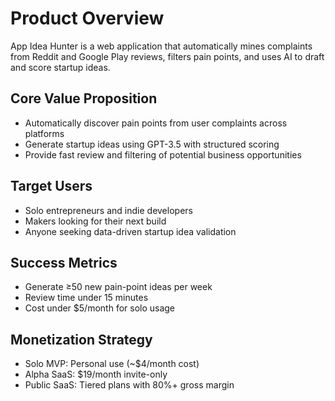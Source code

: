 # Product Overview

App Idea Hunter is a web application that automatically mines complaints from Reddit and Google Play reviews, filters pain points, and uses AI to draft and score startup ideas.

## Core Value Proposition
- Automatically discover pain points from user complaints across platforms
- Generate startup ideas using GPT-3.5 with structured scoring
- Provide fast review and filtering of potential business opportunities

## Target Users
- Solo entrepreneurs and indie developers
- Makers looking for their next build
- Anyone seeking data-driven startup idea validation

## Success Metrics
- Generate ≥50 new pain-point ideas per week
- Review time under 15 minutes
- Cost under $5/month for solo usage

## Monetization Strategy
- Solo MVP: Personal use (~$4/month cost)
- Alpha SaaS: $19/month invite-only
- Public SaaS: Tiered plans with 80%+ gross margin